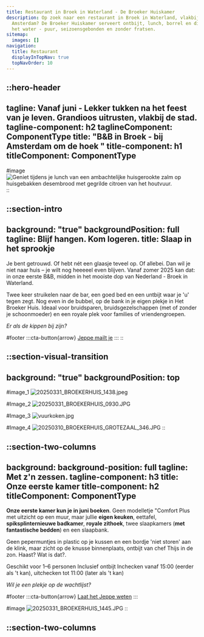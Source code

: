 ```yaml
---
title: Restaurant in Broek in Waterland - De Broeker Huiskamer
description: Op zoek naar een restaurant in Broek in Waterland, vlakbij
  Amsterdam? De Broeker Huiskamer serveert ontbijt, lunch, borrel en diner aan
  het water - puur, seizoensgebonden en zonder fratsen.
sitemap:
  images: []
navigation:
  title: Restaurant
  displayInTopNav: true
  topNavOrder: 10
---
```


::hero-header
---
tagline: Vanaf juni - Lekker tukken na het feest van je leven. Grandioos uitrusten, vlakbij de stad.
tagline-component: h2
taglineComponent: ComponentType
title: "B&B in Broek - bij Amsterdam om de hoek "
title-component: h1
titleComponent: ComponentType
---
#image
![Geniet tijdens je lunch van een ambachtelijke huisgerookte zalm op huisgebakken desembrood met gegrilde citroen van het houtvuur.](/20250310_BROEKERHUIS_REGENTESSEKAMER_354_optimized.jpg)
::

::section-intro
---
background: "true"
backgroundPosition: full
tagline: Blijf hangen. Kom logeren. 
title: Slaap in het sprookje
---
Je bent getrouwd. Of hebt nét een glaasje teveel op. Of allebei.
Dan wil je niet naar huis – je wilt nog heeeeel even blijven. Vanaf zomer 2025 kan dat: in onze eerste B&B, midden in het mooiste dop van Nederland - Broek in Waterland.

Twee keer struikelen naar de bar, een goed bed en een untbijt waar je 'u' tegen zegt. Nog even in de bubbel, op de bank in je eigen plekje in Het Broeker Huis. Ideaal voor bruidsparen, bruidsgezelschappen (met of zonder je schoonmoeder) en een royale plek voor families of vriendengroepen.

*Er als de kippen bij zijn?*

#footer
  :::cta-button{arrow}
  [Jeppe mailt je](#)
  :::
::

::section-visual-transition
---
background: "true"
backgroundPosition: top
---
#image_1
![20250331\_BROEKERHUIS\_1438.jpeg](/20250331_BROEKERHUIS_0609.JPG)

#Image_2
![20250331\_BROEKERHUIS\_0930.JPG](/20250331_BROEKERHUIS_0930.JPG)

#Image_3
![vuurkoken.jpg](/vuurkoken.jpg)

#Image_4
![20250310\_BROEKERHUIS\_GROTEZAAL\_346.JPG](/20250310_BROEKERHUIS_GROTEZAAL_346.JPG)
::

::section-two-columns
---
background: 
background-position: full
tagline: Met z'n zessen.
tagline-component: h3
title: Onze eerste kamer
title-component: h2
titleComponent: ComponentType
---
**Onze eerste kamer kun je in juni boeken**. Geen modelletje "Comfort Plus met uitzicht op een muur, maar 
jullie **eigen keuken**, eettafel, **spiksplinternieuwe badkamer**, **royale zithoek**, twee slaapkamers (**met fantastische bedden**) en een slaapbank.

Geen pepermuntjes in plastic op je kussen en een bordje 'niet storen' aan de klink, maar zicht op de knusse binnenplaats, ontbijt van chef Thijs in de zon. Haast? Wat is dat?.

Geschikt voor 1–6 personen
Inclusief ontbijt
Inchecken vanaf 15:00 (eerder als 't kan), uitchecken tot 11:00 (later als 't kan)

*Wil je een plekje op de wachtlijst?*

#footer
  :::cta-button{arrow}
  [Laat het Jeppe weten](/Het%20Broeker%20Huis)
  :::

#image
![20250331\_BROEKERHUIS\_1445.JPG](/20250331_BROEKERHUIS_0297.JPG)
::

::section-two-columns
---

